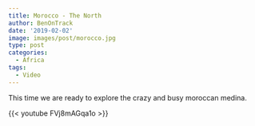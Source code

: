 ```yaml
---
title: Morocco - The North
author: BenOnTrack
date: '2019-02-02'
image: images/post/morocco.jpg
type: post
categories:
  - Africa
tags:
  - Video
---
```


This time we are ready to explore the crazy and busy moroccan medina.

{{< youtube FVj8mAGqa1o >}}